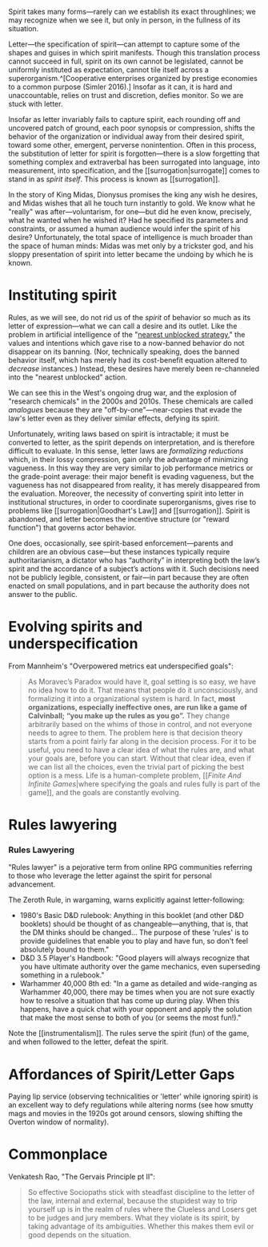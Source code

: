Spirit takes many forms—rarely can we establish its exact throughlines; we may recognize when we see it, but only in person, in the fullness of its situation.

Letter—the specification of spirit—can attempt to capture some of the shapes and guises in which spirit manifests. Though this translation process cannot succeed in full, spirit on its own cannot be legislated, cannot be uniformly instituted as expectation, cannot tile itself across a superorganism.^[Cooperative enterprises organized by prestige economies to a common purpose (Simler 2016).] Insofar as it can, it is hard and unaccountable, relies on trust and discretion, defies monitor. So we are stuck with letter.

Insofar as letter invariably fails to capture spirit, each rounding off and uncovered patch of ground, each poor synopsis or compression, shifts the behavior of the organization or individual away from their desired spirit, toward some other, emergent, perverse nonintention. Often in this process, the substitution of letter for spirit is forgotten—there is a slow forgetting that something complex and extraverbal has been surrogated into language, into measurement, into specification, and the [[surrogation|surrogate]] comes to stand in as _spirit itself_. This process is known as [[surrogation]].

In the story of King Midas, Dionysus promises the king any wish he desires, and Midas wishes that all he touch turn instantly to gold. We know what he "really" was after—voluntarism, for one—but did he even know, precisely, what he wanted when he wished it? Had he specified its parameters and constraints, or assumed a human audience would infer the spirit of his desire? Unfortunately, the total space of intelligence is much broader than the space of human minds: Midas was met only by a trickster god, and his sloppy presentation of spirit into letter became the undoing by which he is known.

# Instituting spirit

Rules, as we will see, do not rid us of the *spirit* of behavior so much as its letter of expression—what we can call a desire and its outlet. Like the problem in artificial intelligence of the "[nearest unblocked strategy](https://arbital.com/p/nearest_unblocked/)," the values and intentions which gave rise to a now-banned behavior do not disappear on its banning. (Nor, technically speaking, does the banned behavior itself, which has merely had its cost-benefit equation altered to _decrease_ instances.) Instead, these desires have merely been re-channeled into the "nearest unblocked" action.

We can see this in the West's ongoing drug war, and the explosion of "research chemicals" in the 2000s and 2010s. These chemicals are called _analogues_ because they are "off-by-one"—near-copies that evade the law's letter even as they deliver similar effects, defying its spirit.

Unfortunately, writing laws based on spirit is intractable; it must be converted to letter, as the spirit depends on interpretation, and is therefore difficult to evaluate. In this sense, letter laws are _formalizing reductions_ which, in their lossy compression, gain only the advantage of minimizing vagueness. In this way they are very similar to job performance metrics or the grade-point average: their major benefit is evading vagueness, but the vagueness has not disappeared from reality, it has merely disappeared from the evaluation. Moreover, the necessity of converting spirit into letter in institutional structures, in order to coordinate superorganisms, gives rise to problems like [[surrogation|Goodhart's Law]] and [[surrogation]]. Spirit is abandoned, and letter becomes the incentive structure (or "reward function") that governs actor behavior.

One does, occasionally, see spirit-based enforcement—parents and children are an obvious case—but these instances typically require authoritarianism, a dictator who has “authority” in interpreting both the law’s spirit and the accordance of a subject’s actions with it. Such decisions need not be publicly legible, consistent, or fair—in part because they are often enacted on small populations, and in part because the authority does not answer to the public.

# Evolving spirits and underspecification
From Mannheim's "Overpowered metrics eat underspecified goals":

> As Moravec’s Paradox would have it, goal setting is so easy, we have no idea how to do it. That means that people do it unconsciously, and formalizing it into a organizational system is hard. In fact, **most organizations, especially ineffective ones, are run like a game of Calvinball; “you make up the rules as you go”.** They change arbitrarily based on the whims of those in control, and not everyone needs to agree to them.
> The problem here is that decision theory starts from a point fairly far along in the decision process. For it to be useful, you need to have a clear idea of what the rules are, and what your goals are, before you can start. Without that clear idea, even if we can list all the choices, even the trivial part of picking the best option is a mess.
> Life is a human-complete problem, [[_Finite And Infinite Games_|where specifying the goals and rules fully is part of the game]], and the goals are constantly evolving.

# Rules lawyering

### Rules Lawyering

"Rules lawyer" is a pejorative term from online RPG communities referring to those who leverage the letter against the spirit for personal advancement.

The Zeroth Rule, in wargaming, warns explicitly against letter-following:

-   1980's Basic D&D rulebook: Anything in this booklet (and other D&D booklets) should be thought of as changeable—anything, that is, that the DM thinks should be changed... The purpose of these 'rules' is to provide guidelines that enable you to play and have fun, so don't feel absolutely bound to them."
-   D&D 3.5 Player's Handbook: "Good players will always recognize that you have ultimate authority over the game mechanics, even superseding something in a rulebook."
-   Warhammer 40,000 8th ed: "In a game as detailed and wide-ranging as Warhammer 40,000, there may be times when you are not sure exactly how to resolve a situation that has come up during play. When this happens, have a quick chat with your opponent and apply the solution that make the most sense to both of you (or seems the most fun!)."

Note the [[instrumentalism]]. The rules serve the spirit (fun) of the game, and when followed to the letter, defeat the spirit.

# Affordances of Spirit/Letter Gaps

Paying lip service (observing technicalities or 'letter' while ignoring spirit) is an excellent way to defy regulations while altering norms (see how smutty mags and movies in the 1920s got around censors, slowing shifting the Overton window of normality).

# Commonplace

Venkatesh Rao, "The Gervais Principle pt II":

> So effective Sociopaths stick with steadfast discipline to the letter of the law, internal and external, because the stupidest way to trip yourself up is in the realm of rules where the Clueless and Losers get to be judges and jury members. What they violate is its spirit, by taking advantage of its ambiguities. Whether this makes them evil or good depends on the situation.

